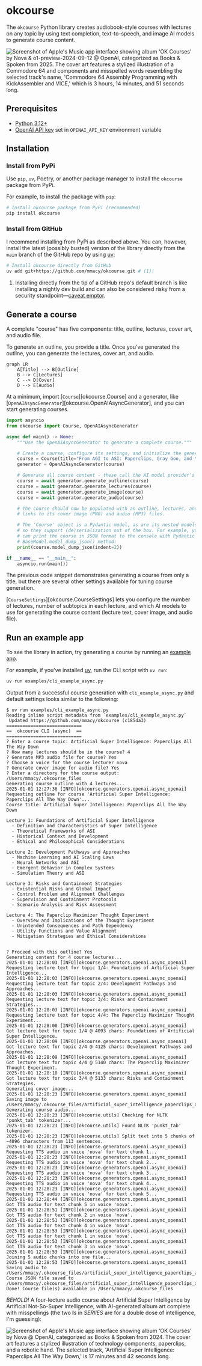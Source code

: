 # okcourse

The `okcourse` Python library creates audiobook-style courses with lectures on any topic by using text completion, text-to-speech, and image AI models to generate course content.

![Screenshot of Apple's Music app interface showing album 'OK Courses' by Nova & o1-preview-2024-09-12 @ OpenAI, categorized as Books & Spoken from 2025. The cover art features a stylized illustration of a Commodore 64 and components and misspelled words resembling the selected track's name, 'Commodore 64 Assembly Programming with KickAssembler and VICE,' which is 3 hours, 14 minutes, and 51 seconds long.][media-player-01]

## Prerequisites

- [Python 3.12+](https://python.org)
- [OpenAI API key](https://platform.openai.com/docs/quickstart) set in `OPENAI_API_KEY` environment variable

## Installation

### Install from PyPi

Use `pip`, `uv`, Poetry, or another package manager to install the `okcourse` package from PyPi.

For example, to  install the package with `pip`:

```sh
# Install okcourse package from PyPi (recommended)
pip install okcourse
```

### Install from GitHub

I recommend installing from PyPi as described above. You can, however, install the latest (possibly busted) version of the library directly from the `main` branch of the GitHub repo by using [uv](https://docs.astral.sh/uv/):

```sh
# Install okcourse directly from GitHub
uv add git+https://github.com/mmacy/okcourse.git # (1)!
```

1. Installing directly from the tip of a GitHub repo's default branch is like installing a nightly dev build and can also be considered risky from a security standpoint—[caveat emptor](https://www.findlaw.com/consumer/consumer-transactions/what-does-caveat-emptor-mean-.html).

## Generate a course

A complete "course" has five components: title, outline, lectures, cover art, and audio file.

To generate an outline, you provide a title. Once you've generated the outline, you can generate the lectures, cover art, and audio.

```mermaid
graph LR
    A[Title] --> B[Outline]
    B --> C[Lectures]
    C --> D[Cover]
    D --> E[Audio]
```

At a minimum, import [`Course`][okcourse.Course] and a generator, like [`OpenAIAsyncGenerator`][okcourse.OpenAIAsyncGenerator], and you can start generating courses.

```python
import asyncio
from okcourse import Course, OpenAIAsyncGenerator

async def main() -> None:
    """Use the OpenAIAsyncGenerator to generate a complete course."""

    # Create a course, configure its settings, and initialize the generator
    course = Course(title="From AGI to ASI: Paperclips, Gray Goo, and You")
    generator = OpenAIAsyncGenerator(course)

    # Generate all course content - these call the AI model provider's API
    course = await generator.generate_outline(course)
    course = await generator.generate_lectures(course)
    course = await generator.generate_image(course)
    course = await generator.generate_audio(course)

    # The course should now be populated with an outline, lectures, and
    # links to its cover image (PNG) and audio (MP3) files.

    # The 'Course' object is a Pydantic model, as are its nested models,
    # so they support (de)serialization out of the box. For example, you
    # can print the course in JSON format to the console with Pydantic's
    # BaseModel.model_dump_json() method:
    print(course.model_dump_json(indent=2))

if __name__ == "__main__":
    asyncio.run(main())
```

The previous code snippet demonstrates generating a course from only a title, but there are several other settings available for tuning course generation.

[`CourseSettings`][okcourse.CourseSettings] lets you configure the number of lectures, number of subtopics in each lecture, and which AI models to use for generating the course content (lecture text, cover image, and audio file).

## Run an example app

To see the library in action, try generating a course by running an [example app](/okcourse/examples/).

For example, if you've installed [uv](https://docs.astral.sh/uv/), run the CLI script with `uv run`:

```sh
uv run examples/cli_example_async.py
```

Output from a successful course generation with `cli_example_async.py` and default settings looks similar to the following:

```console
$ uv run examples/cli_example_async.py
Reading inline script metadata from `examples/cli_example_async.py`
 Updated https://github.com/mmacy/okcourse (c185da3)
============================
==  okcourse CLI (async)  ==
============================
? Enter a course topic: Artificial Super Intelligence: Paperclips All The Way Down
? How many lectures should be in the course? 4
? Generate MP3 audio file for course? Yes
? Choose a voice for the course lecturer nova
? Generate cover image for audio file? Yes
? Enter a directory for the course output: /Users/mmacy/.okcourse_files
Generating course outline with 4 lectures...
2025-01-01 12:27:36 [INFO][okcourse.generators.openai.async_openai] Requesting outline for course 'Artificial Super Intelligence: Paperclips All The Way Down'...
Course title: Artificial Super Intelligence: Paperclips All The Way Down

Lecture 1: Foundations of Artificial Super Intelligence
  - Definition and Characteristics of Super Intelligence
  - Theoretical Frameworks of ASI
  - Historical Context and Development
  - Ethical and Philosophical Considerations

Lecture 2: Development Pathways and Approaches
  - Machine Learning and AI Scaling Laws
  - Neural Networks and AGI
  - Emergent Behavior in Complex Systems
  - Simulation Theory and ASI

Lecture 3: Risks and Containment Strategies
  - Existential Risks and Global Impact
  - Control Problem and Alignment Challenges
  - Supervision and Containment Protocols
  - Scenario Analysis and Risk Assessment

Lecture 4: The Paperclip Maximizer Thought Experiment
  - Overview and Implications of the Thought Experiment
  - Unintended Consequences and Path Dependency
  - Utility Functions and Value Alignment
  - Mitigation Strategies and Ethical Considerations


? Proceed with this outline? Yes
Generating content for 4 course lectures...
2025-01-01 12:28:03 [INFO][okcourse.generators.openai.async_openai] Requesting lecture text for topic 1/4: Foundations of Artificial Super Intelligence...
2025-01-01 12:28:03 [INFO][okcourse.generators.openai.async_openai] Requesting lecture text for topic 2/4: Development Pathways and Approaches...
2025-01-01 12:28:03 [INFO][okcourse.generators.openai.async_openai] Requesting lecture text for topic 3/4: Risks and Containment Strategies...
2025-01-01 12:28:03 [INFO][okcourse.generators.openai.async_openai] Requesting lecture text for topic 4/4: The Paperclip Maximizer Thought Experiment...
2025-01-01 12:28:08 [INFO][okcourse.generators.openai.async_openai] Got lecture text for topic 1/4 @ 4093 chars: Foundations of Artificial Super Intelligence.
2025-01-01 12:28:09 [INFO][okcourse.generators.openai.async_openai] Got lecture text for topic 2/4 @ 4125 chars: Development Pathways and Approaches.
2025-01-01 12:28:09 [INFO][okcourse.generators.openai.async_openai] Got lecture text for topic 4/4 @ 5140 chars: The Paperclip Maximizer Thought Experiment.
2025-01-01 12:28:10 [INFO][okcourse.generators.openai.async_openai] Got lecture text for topic 3/4 @ 5133 chars: Risks and Containment Strategies.
Generating cover image...
2025-01-01 12:28:23 [INFO][okcourse.generators.openai.async_openai] Saving image to /Users/mmacy/.okcourse_files/artificial_super_intelligence_paperclips_all_the_way_down.png
Generating course audio...
2025-01-01 12:28:23 [INFO][okcourse.utils] Checking for NLTK 'punkt_tab' tokenizer...
2025-01-01 12:28:23 [INFO][okcourse.utils] Found NLTK 'punkt_tab' tokenizer.
2025-01-01 12:28:23 [INFO][okcourse.utils] Split text into 5 chunks of ~4096 characters from 113 sentences.
2025-01-01 12:28:23 [INFO][okcourse.generators.openai.async_openai] Requesting TTS audio in voice 'nova' for text chunk 1...
2025-01-01 12:28:23 [INFO][okcourse.generators.openai.async_openai] Requesting TTS audio in voice 'nova' for text chunk 2...
2025-01-01 12:28:23 [INFO][okcourse.generators.openai.async_openai] Requesting TTS audio in voice 'nova' for text chunk 3...
2025-01-01 12:28:23 [INFO][okcourse.generators.openai.async_openai] Requesting TTS audio in voice 'nova' for text chunk 4...
2025-01-01 12:28:23 [INFO][okcourse.generators.openai.async_openai] Requesting TTS audio in voice 'nova' for text chunk 5...
2025-01-01 12:28:44 [INFO][okcourse.generators.openai.async_openai] Got TTS audio for text chunk 5 in voice 'nova'.
2025-01-01 12:28:51 [INFO][okcourse.generators.openai.async_openai] Got TTS audio for text chunk 2 in voice 'nova'.
2025-01-01 12:28:51 [INFO][okcourse.generators.openai.async_openai] Got TTS audio for text chunk 4 in voice 'nova'.
2025-01-01 12:28:53 [INFO][okcourse.generators.openai.async_openai] Got TTS audio for text chunk 1 in voice 'nova'.
2025-01-01 12:28:53 [INFO][okcourse.generators.openai.async_openai] Got TTS audio for text chunk 3 in voice 'nova'.
2025-01-01 12:28:53 [INFO][okcourse.generators.openai.async_openai] Joining 5 audio chunks into one file...
2025-01-01 12:28:53 [INFO][okcourse.generators.openai.async_openai] Saving audio to /Users/mmacy/.okcourse_files/artificial_super_intelligence_paperclips_all_the_way_down.mp3
Course JSON file saved to /Users/mmacy/.okcourse_files/artificial_super_intelligence_paperclips_all_the_way_down.json
Done! Course file(s) available in /Users/mmacy/.okcourse_files
```

*BEHOLD!* A four-lecture audio course about Artificial Super Intelligence by Artificial Not-So-Super Intelligence, with AI-generated album art complete with misspellings (the two **I**s in *SERIIES* are for a double dose of intelligence, I'm guessing):

![Screenshot of Apple's Music app interface showing album 'OK Courses' by Nova @ OpenAI, categorized as Books & Spoken from 2024. The cover art features a stylized illustration of technology components, paperclips, and a robotic hand. The selected track, 'Artificial Super Intelligence: Paperclips All The Way Down,' is 17 minutes and 42 seconds long.][media-player-02]

[media-player-01]: https://raw.githubusercontent.com/mmacy/okcourse/1467e9366bd996fc6fa76cac941226d56f2a4796/images/media-player-01.png
[media-player-02]: https://raw.githubusercontent.com/mmacy/okcourse/1467e9366bd996fc6fa76cac941226d56f2a4796/images/media-player-02.png
